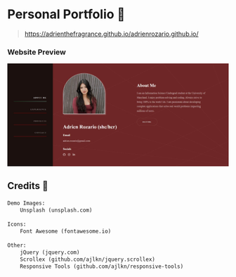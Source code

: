 # Personal Portfolio 🌹

> https://adrienthefragrance.github.io/adrienrozario.github.io/

### Website Preview
<p align="center"> 
  <kbd>
   <img src="images/preview.jpg">
  </a>
  </kbd>
</p>


## Credits 📄

	Demo Images:
		Unsplash (unsplash.com)

	Icons:
		Font Awesome (fontawesome.io)

	Other:
		jQuery (jquery.com)
		Scrollex (github.com/ajlkn/jquery.scrollex)
		Responsive Tools (github.com/ajlkn/responsive-tools)
